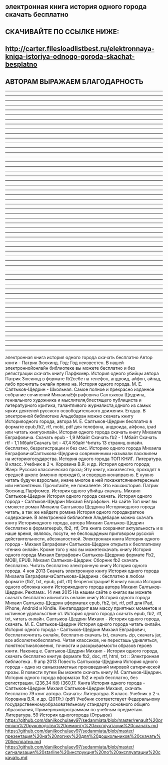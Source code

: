 электронная книга история одного города скачать бесплатно
--------------------------------------------------
СКАЧИВАЙТЕ ПО ССЫЛКЕ НИЖЕ:
--------------------------------------------------
http://carter.filesloadlistbest.ru/elektronnaya-kniga-istoriya-odnogo-goroda-skachat-besplatno
--------------------------------------------------
АВТОРАМ ВЫРАЖАЕМ БЛАГОДАРНОСТЬ
--------------------------------------------------
--------------------------------------------------
--------------------------------------------------
--------------------------------------------------
--------------------------------------------------
--------------------------------------------------
--------------------------------------------------
--------------------------------------------------
--------------------------------------------------
--------------------------------------------------
--------------------------------------------------
--------------------------------------------------
--------------------------------------------------
--------------------------------------------------
--------------------------------------------------
--------------------------------------------------
--------------------------------------------------
--------------------------------------------------
--------------------------------------------------
--------------------------------------------------
--------------------------------------------------
--------------------------------------------------
--------------------------------------------------
--------------------------------------------------
--------------------------------------------------
--------------------------------------------------
--------------------------------------------------
--------------------------------------------------
--------------------------------------------------
--------------------------------------------------
--------------------------------------------------
--------------------------------------------------
--------------------------------------------------
--------------------------------------------------
--------------------------------------------------
--------------------------------------------------
--------------------------------------------------
--------------------------------------------------
--------------------------------------------------
--------------------------------------------------
--------------------------------------------------
--------------------------------------------------
--------------------------------------------------
--------------------------------------------------
--------------------------------------------------
--------------------------------------------------
--------------------------------------------------
--------------------------------------------------
--------------------------------------------------
--------------------------------------------------
--------------------------------------------------
--------------------------------------------------
--------------------------------------------------
--------------------------------------------------
--------------------------------------------------
--------------------------------------------------
--------------------------------------------------
электронная книга история одного города скачать бесплатно Автор книги - Патрик Зюскинд. Год: Год неизвестен.  В нашей электроннойонлайн библиотеке вы можете бесплатно и без регистрации скачать книгу Парфюмер. История одного убийцы автора Патрик Зюскинд в формате fb2себе на телефон, андроид, айфон, айпад, либо прочитать онлайн прямо на. История одного города. М. Е. Салтыков-Щедрин - Школьная. Самое полное и прекрасно изданное собрание сочинений МихаилаЕфграфовича Салтыкова  Щедрина, гениального художника и мыслителя,блестящего публициста и литературного критика, талантливого журналиста,одного из самых ярких деятелей русского освободительного движения. Егодар. В электронной библиотеке Альдебаран можно скачать книгу Историяодного города, автора М. Е. Салтыков-Щедрин бесплатно в формате epub,fb2, rtf, mobi, pdf для телефона, андроида, айфона, ipad или читать книгуонлайн. История одного города скачать книгу Михаила Евграфовича. Cкачать epub - 1,9 Мбайт Cкачать fb2 - 1 Мбайт Cкачать rtf - 1,1 МбайтCкачать txt - 47,4 Кбайт Читать 13 страниц онлайн. бесплатно, безрегистрации и без смс. Историю одного города Михаила ЕвграфовичаСалтыкова-Щедрина современники называли пасквилем на историюгосударства. История одного города  ТОП КНИГ. Литература. 8 класс. Учебник в 2 ч. Коровина В.Я. и др. История одного города; Жанр: Русская классическая проза; Эту книгу, какизвестно, проходят в средней школе (именно проходят), и совершеннонапрасно. Е нужно читать будучи взрослым, иначе многое в ней покажетсянеинтересным или непонятным. Прочитайте, не пожалеете. Это  нашаистория. Патрик Зюскинд Парфюмер. История одного убийцы  скачать. Михаил Салтыков-Щедрин История одного города  скачать. История одного города - Салтыков-Щедрин Михаил Евграфович. На сайте Топ книг вы сможете роман Михаила Салтыкова Щедрина Историяодного города читать, а так же найдете романа История одного городакраткое содержание.
В электронной библиотеке Альдебаран можно скачать книгу Историяодного города, автора Михаил Салтыков-Щедрин бесплатно в форматеepub, fb2, rtf,  Эта книга сохраняет актуальность и в наше время, являясь, посути, не беспощадным приговором русской действительности, абезжалостной. Электронная книга История одного города - Михаил Евграфович Салтыков-Щедрин открыта к бесплатному чтению онлайн. Кроме того у нас вы можетескачать книгу История одного города Михаил Евграфович Салтыков-Щедринв формате Fb2, MOBI, EPUB. Михаил Салтыков-Щедрин: Сборник fb2 скачать бесплатно. Читать бесплатно электронную книгу История одного города. 4 ноя 2013  Скачать электронную книгу История одного города Михаила ЕвграфовичаСалтыкова-Щедрина : бесплатно в любом формате (fb2, txt, epub, pdf, rtf) безрегистрации! В книгу вошла История одного  обложка книги Историяодного города автора Михаил Салтыков-Щедрин. Реклама:. 14 янв 2015  На нашем сайте о книгах  вы можете скачать бесплатно иличитать онлайн книгу История одного города Михаил Салтыков-Щедрин вформатах epub, fb2, txt, rtf, pdf для iPad, iPhone, Android и Kindle. Книгаподарит вам массу приятных моментов и истинное удовольствие от. История одного города скачать epub, fb2, rtf, txt, читать онлайн. Салтыков-Щедрин Михаил - История одного города, скачать. М. Е. Салтыков-Щедрин История одного города  читать онлайн. История одного города - Салтыков-Щедрин Михаил Евграфович, бесплатночитать онлайн, бесплатно скачать txt, скачать zip, скачать jar, все абсолютнобесплатно.  Читая классиков, не пересташь удивляться, понятностиизложения, точности и раскрываемости образов героев книги. Наконец е. Салтыков-Щедрин Михаил - История одного города, скачать бесплатно книгув формате fb2, doc, rtf, html, txt :: Электронная библиотека . 9 апр 2013  Повесть Салтыкова-Щедрина История одного города - одно из самыхзаметных произведений мировой сатирической прозы. В повести путем Вы можете скачать книгу М. Салтыков-Щедрин. История одного города вформатах fb2 и epub бесплатно, без регистрации. (236,34 Кб) (360,17. Книга История одного города - Салтыков-Щедрин Михаил
Салтыков-Щедрин Михаил, скачать бесплатно 79 книг автора. Скачать: Литература. 8 класс. Учебник в 2 ч. Коровина В.Я. и др. (2017г.) (pdf) Учебник соответствует Федеральному государственномуобразовательному стандарту основного общего образования, Примернымпрограммам по учебным предметам. Литература. 59  История одногогорода (Отрывок)
https://github.com/danilkochulaev97/sedanmiata/blob/master/renault%20premium%20руководство%20ремонту%20эксплуатации%20скачать.md
https://github.com/danilkochulaev97/sedanmiata/blob/master/презентация%20на%20логику%20для%20дошкольников%20скачать%20бесплатно.md
https://github.com/danilkochulaev97/sedanmiata/blob/master/сигнализация%20starline%20инструкция%20по%20эксплуатации%20скачать.md